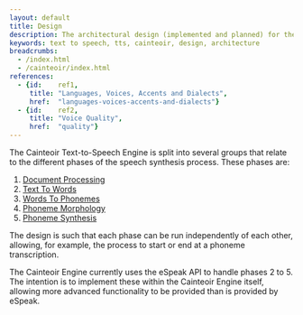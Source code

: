 ```yaml
---
layout: default
title: Design
description: The architectural design (implemented and planned) for the Cainteoir Text-to-Speech Engine.
keywords: text to speech, tts, cainteoir, design, architecture
breadcrumbs:
  - /index.html
  - /cainteoir/index.html
references:
  - {id:    ref1,
     title: "Languages, Voices, Accents and Dialects",
     href:  "languages-voices-accents-and-dialects"}
  - {id:    ref2,
     title: "Voice Quality",
     href:  "quality"}
---
```


The Cainteoir Text-to-Speech Engine is split into several groups that relate to
the different phases of the speech synthesis process. These phases are:

1.  [Document Processing](document-processing)
2.  [Text To Words](text-to-words)
3.  [Words To Phonemes](words-to-phonemes)
4.  [Phoneme Morphology](phoneme-morphology)
5.  [Phoneme Synthesis](phoneme-synthesis)

The design is such that each phase can be run independently of each other,
allowing, for example, the process to start or end at a phoneme transcription.

The Cainteoir Engine currently uses the eSpeak API to handle phases 2 to 5. The
intention is to implement these within the Cainteoir Engine itself, allowing more
advanced functionality to be provided than is provided by eSpeak.
